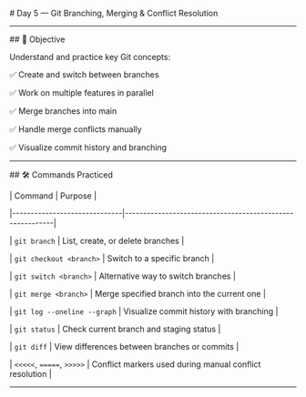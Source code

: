 \# Day 5 — Git Branching, Merging \& Conflict Resolution



---



\## 🎯 Objective



Understand and practice key Git concepts:



✅ Create and switch between branches  

✅ Work on multiple features in parallel  

✅ Merge branches into main  

✅ Handle merge conflicts manually  

✅ Visualize commit history and branching



---



\## 🛠️ Commands Practiced



| Command                       | Purpose                                                 |

|------------------------------|----------------------------------------------------------|

| `git branch`                 | List, create, or delete branches                         |

| `git checkout <branch>`     | Switch to a specific branch                              |

| `git switch <branch>`       | Alternative way to switch branches                       |

| `git merge <branch>`        | Merge specified branch into the current one              |

| `git log --oneline --graph` | Visualize commit history with branching                  |

| `git status`                | Check current branch and staging status                  |

| `git diff`                  | View differences between branches or commits             |

| `<<<<<`, `=====`, `>>>>>`   | Conflict markers used during manual conflict resolution  |



---





